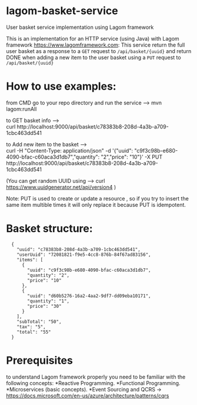 # lagom-basket-service
User basket service implementation using Lagom framework

This is an implementation for an HTTP service (using Java) with Lagom framework https://www.lagomframework.com:
This service return the full user basket as a response to a `GET` request to `/api/basket/{uuid}`
and return DONE when adding a new item to the user basket using a `PUT` request to `/api/basket/{uuid}` 

# How to use examples:

from CMD go to your repo directory and run the service --> mvn lagom:runAll

to GET basket info            -->  
      curl http://localhost:9000/api/basket/c78383b8-208d-4a3b-a709-1cbc463dd541

to Add new item to the basket -->  
      curl -H "Content-Type: application/json" -d '{"uuid": "c9f3c98b-e680-4090-bfac-c60aca3d1db7","quantity": "2","price": "10"}' -X PUT http://localhost:9000/api/basket/c78383b8-208d-4a3b-a709-1cbc463dd541

(You can get random UUID using --> 
      curl https://www.uuidgenerator.net/api/version4	)

Note: 
PUT is used to create or update a resource , so if you try to insert the same item multible times it will only replace it because PUT is idempotent.

# Basket structure:
      {
        "uuid": "c78383b8-208d-4a3b-a709-1cbc463dd541",
        "userUuid": "72081821-f9e5-4cc8-876b-84f67ad83156",
        "items": [
          {
            "uuid": "c9f3c98b-e680-4090-bfac-c60aca3d1db7",
            "quantity": "2",
            "price": "10"
          },
          {
            "uuid": "d60b5276-16a2-4aa2-9df7-dd09eba10171",
            "quantity": "1",
            "price": "30"
          }
        ],
        "subTotal": "50",
        "tax": "5",
        "total": "55"
      }


# Prerequisites
to understand Lagom framework properly you need to be familiar with the following concepts:
 *Reactive Programming.
 *Functional Programming.
 *Microservices (basic concepts).
 *Event Sourcing and QCRS -> https://docs.microsoft.com/en-us/azure/architecture/patterns/cqrs


